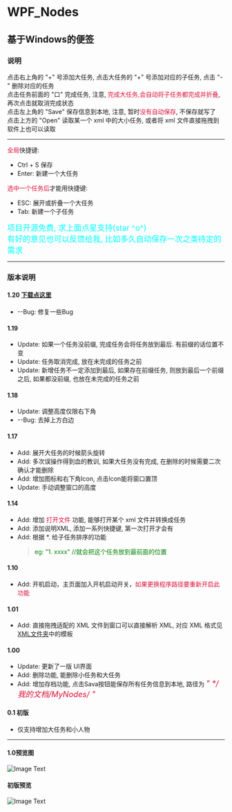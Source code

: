 # WPF_Nodes
## 基于Windows的便签
### **说明**

点击右上角的 "+" 号添加大任务, 点击大任务的 "+" 号添加对应的子任务, 点击 "-" 删除对应的任务<br >
点击任务前面的 "口" 完成任务, 注意, <font color=#DC143C>完成大任务,会自动将子任务都完成并折叠</font>, 再次点击就取消完成状态<br>
点击左上角的 "Save" 保存信息到本地, 注意, 暂时<font color=#DC143C>没有自动保存</font>, 不保存就写了<br>
点击上方的 "Open" 读取某一个 xml 中的大小任务, 或者将 xml 文件直接拖拽到软件上也可以读取

***
<font color=#DC143C>全局</font>快捷键:<br >
+ Ctrl + S 保存 <br >
+ Enter: 新建一个大任务<br >

<font color=#DC143C>选中一个任务后</font>才能用快捷键: <br >
+ ESC: 展开或折叠一个大任务<br >
+ Tab: 新建一个子任务<br >

<font color="cyan" size=4>
项目开源免费, 求上面点星支持(star ^o^)<br>
有好的意见也可以反馈给我, 比如多久自动保存一次之类待定的需求
</font>

***

### **版本说明**
#### 1.20 [下载点这里](https://github.com/Xnco/WPF_Nodes/tree/master/Build)
* --Bug: 修复一些Bug

#### 1.19 
* Update: 如果一个任务没前缀, 完成任务会将任务放到最后. 有前缀的话位置不变
* Update: 任务取消完成, 放在未完成的任务之前
* Update: 新增任务不一定添加到最后, 如果存在前缀任务, 则放到最后一个前缀之后, 如果都没前缀, 也放在未完成的任务之前

#### 1.18 
* Update: 调整高度仅限右下角
* --Bug: 去掉上方白边

#### 1.17
* Add: 展开大任务的时候箭头旋转
* Add: 多次误操作得到血的教训, 如果大任务没有完成, 在删除的时候需要二次确认才能删除
* Add: 增加图标和右下角Icon, 点击Icon能将窗口置顶
* Update: 手动调整窗口的高度

#### 1.14
* Add: 增加 <font color=#DC143C>打开文件</font> 功能, 能够打开某个 xml 文件并转换成任务
* Add: 添加说明XML, 添加一系列快捷键, 第一次打开才会有
* Add: 根据 *. 给子任务排序的功能<br />
    ><font color="green">eg: "1. xxxx" //就会把这个任务放到最前面的位置</font>

#### 1.10
* Add: 开机启动，主页面加入开机启动开关，<font color=#DC143C>如果更换程序路径要重新开启此功能</font>

#### 1.01
* Add: 直接拖拽适配的 XML 文件到窗口可以直接解析 XML, 对应 XML 格式见 [XML文件夹](https://github.com/Xnco/WPF_Nodes/tree/master/XML)中的模板

#### 1.00
* Update: 更新了一版 UI界面
* Add: 删除功能, 能删除小任务和大任务
* Add: 增加存档功能, 点击Sava按钮能保存所有任务信息到本地, 路径为 <font color=#DC143C size=4>*" \*/我的文档/MyNodes/ "*</font>

#### 0.1 初版
* 仅支持增加大任务和小人物

***

#### 1.0预览图
![Image Text](https://github.com/Xnco/WPF_Nodes/blob/master/Show/Nodes1.0.gif)

#### 初版预览
![Image Text](https://github.com/Xnco/WPF_Nodes/blob/master/Show/MyNodes.gif)
